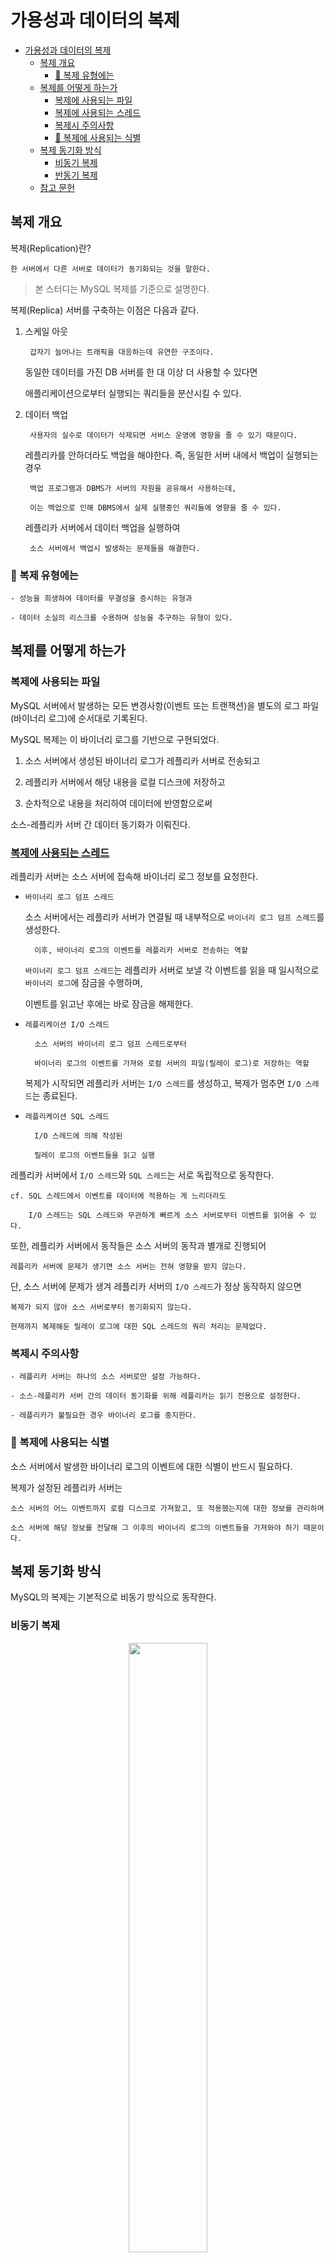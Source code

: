 # 가용성과 데이터의 복제

- [가용성과 데이터의 복제](#가용성과-데이터의-복제)
  - [복제 개요](#복제-개요)
    - [🤔 복제 유형에는](#-복제-유형에는)
  - [복제를 어떻게 하는가](#복제를-어떻게-하는가)
    - [복제에 사용되는 파일](#복제에-사용되는-파일)
    - [복제에 사용되는 스레드](#복제에-사용되는-스레드)
    - [복제시 주의사항](#복제시-주의사항)
    - [🤔 복제에 사용되는 식별](#-복제에-사용되는-식별)
  - [복제 동기화 방식](#복제-동기화-방식)
    - [비동기 복제](#비동기-복제)
    - [반동기 복제](#반동기-복제)
  - [참고 문헌](#참고-문헌)

## 복제 개요

복제(Replication)란?

    한 서버에서 다른 서버로 데이터가 동기화되는 것을 말한다.

> 본 스터디는 MySQL 복제를 기준으로 설명한다.

복제(Replica) 서버를 구축하는 이점은 다음과 같다.

1. 스케일 아웃
    
        갑자기 늘어나는 트래픽을 대응하는데 유연한 구조이다.

    동일한 데이터를 가진 DB 서버를 한 대 이상 더 사용할 수 있다면 

    애플리케이션으로부터 실행되는 쿼리들을 분산시킬 수 있다.

2. 데이터 백업

        사용자의 실수로 데이터가 삭제되면 서비스 운영에 영향을 줄 수 있기 때문이다.

    레플리카를 안하더라도 백업을 해야한다. 즉, 동일한 서버 내에서 백업이 실행되는 경우 
    
        백업 프로그램과 DBMS가 서버의 자원을 공유해서 사용하는데,

        이는 백업으로 인해 DBMS에서 실제 실행중인 쿼리들에 영향을 줄 수 있다.

    레플리카 서버에서 데이터 백업을 실행하여

        소스 서버에서 백업시 발생하는 문제들을 해결한다.

### 🤔 복제 유형에는

    - 성능을 희생하여 데이터를 무결성을 증시하는 유형과

    - 데이터 소실의 리스크를 수용하며 성능을 추구하는 유형이 있다.

## 복제를 어떻게 하는가

### 복제에 사용되는 파일

MySQL 서버에서 발생하는 모든 변경사항(이벤트 또는 트랜잭션)을 별도의 로그 파일(바이너리 로그)에 순서대로 기록된다. 

MySQL 복제는 이 바이너리 로그를 기반으로 구현되었다.

1. 소스 서버에서 생성된 바이너리 로그가 레플리카 서버로 전송되고

2. 레플리카 서버에서 해당 내용을 로컬 디스크에 저장하고

3. 순차적으로 내용을 처리하여 데이터에 반영함으로써

소스-레플리카 서버 간 데이터 동기화가 이뤄진다. 

### [복제에 사용되는 스레드](https://slides.com/kimyongki/deck-1ca818/fullscreen)

 레플리카 서버는 소스 서버에 접속해 바이너리 로그 정보를 요청한다.
   
- `바이너리 로그 덤프 스레드`

    소스 서버에서는 레플리카 서버가 연결될 때 내부적으로 `바이너리 로그 덤프 스레드`를 생성한다.
    
        이후, 바이너리 로그의 이벤트를 레플리카 서버로 전송하는 역할    

    `바이너리 로그 덤프 스레드`는 레플리카 서버로 보낼 각 이벤트를 읽을 때 일시적으로 `바이너리 로그`에 잠금을 수행하며, 

    이벤트를 읽고난 후에는 바로 잠금을 해제한다.

- `레플리케이션 I/O 스레드`

        소스 서버의 바이너리 로그 덤프 스레드로부터
        
        바이너리 로그의 이벤트를 가져와 로컬 서버의 파일(릴레이 로그)로 저장하는 역할

    복제가 시작되면 레플리카 서버는 `I/O 스레드`를 생성하고, 복제가 멈추면 `I/O 스레드`는 종료된다.    
    
- `레플리케이션 SQL 스레드`

        I/O 스레드에 의해 작성된 
        
        릴레이 로그의 이벤트들을 읽고 실행    

레플리카 서버에서 `I/O 스레드`와 `SQL 스레드`는 서로 독립적으로 동작한다.

    cf. SQL 스레드에서 이벤트를 데이터에 적용하는 게 느리더라도

        I/O 스레드는 SQL 스레드와 무관하게 빠르게 소스 서버로부터 이벤트를 읽어올 수 있다.

또한, 레플리카 서버에서 동작들은 소스 서버의 동작과 별개로 진행되어 

    레플리카 서버에 문제가 생기면 소스 서버는 전혀 영향을 받지 않는다.

단, 소스 서버에 문제가 생겨 레플리카 서버의 `I/O 스레드`가 정상 동작하지 않으면 

    복제가 되지 않아 소스 서버로부터 동기화되지 않는다.
    
    현재까지 복제해둔 릴레이 로그에 대한 SQL 스레드의 쿼리 처리는 문제없다.

### 복제시 주의사항

    - 레플리카 서버는 하나의 소스 서버로만 설정 가능하다.

    - 소스-레플리카 서버 간의 데이터 동기화를 위해 레플리카는 읽기 전용으로 설정한다.

    - 레플리카가 불필요한 경우 바이너리 로그를 중지한다.

### 🤔 복제에 사용되는 식별

소스 서버에서 발생한 바이너리 로그의 이벤트에 대한 식별이 반드시 필요하다.

복제가 설정된 레플리카 서버는 

    소스 서버의 어느 이벤트까지 로컬 디스크로 가져왔고, 또 적용했는지에 대한 정보를 관리하며

    소스 서버에 해당 정보를 전달해 그 이후의 바이너리 로그의 이벤트들을 가져와야 하기 때문이다.


## 복제 동기화 방식

MySQL의 복제는 기본적으로 비동기 방식으로 동작한다.

### 비동기 복제

<center>
<img width="50%" src="assets/asynchronous-replication.jpg">
</center>

비동기 방식이란

    소스 서버가 레플리카 서버에서

    변경 이벤트가 정상적으로 전달 됐는지 확인하지 않는다.

장점으로

    레플리카 서버로 전송되는 부분을 고려하지 않기 때문에 
    
    소스 서버에서 이벤트 처리에 있어서 빠른 성능을 보인다.
    
단점으로 

    소스 서버에 장애가 발생하면 레플리카 서버까지 
    
    전송되지 않은 누락된 이벤트가 존재할 수 있다.

    따라서, 레플리카 서버를 새로운 소스 서버로 승격시키는 경우 사용자는 누락된 이벤트가 있는지 수동으로 적용해야한다.

### 반동기 복제

반동기 방식이란

    일정 부분까지의 동기화만 보장한다.

1. 레플리카 서버가 소스 서버로부터 전달받은 변경 이벤트를 릴레이 로그에 기록 후 

2. ACK을 보내면

3. 이벤트를 완전히 커밋시키고 클라이언트에 결과를 반환한다.

    즉, 소스 서버에서 커밋되어 반환된 결과는 이벤트에 대해 적어도 하나의 레플리카 서버에 전송됬음을 보장한다.

    단, 전송을 보장할 뿐 복제된 이벤트가 레플리카 서버의 데이터에 적용되는 것을 보장하지는 않는다.    

비동기 방식과 비교하여

    레플리카 서버로부터 ACK을 기다리므로 이벤트 처리에 속도가 더 느릴 수 있다.

    소스 서버는 ACK을 기다리다 타임 아웃되면 자동으로 비동기 방식으로 전환된다.
    
소스 서버가 이벤트 처리 중 **어느 지점에서 레플리카 서버의 ACK을 기다리느냐**에 따라 

소스 서버에서 장애가 발생했을 때 사용자가 겪을 수 있는 문제 상황이 다르다.

<table>
    <tr>
        <th>AFTER SYNC</th>
        <th>AFTER COMMIT</th>
    </tr>
    <tr align="center">
        <td>MySQL 8.0부터 default</td>
        <td>MySQL 5.7까지 default</td>
    </tr>
    <tr>
        <td align="center">
            <img width="50%" src="assets/after-sync.jpg">
        </td>
        <td align="center">
            <img width="50%" src="assets/after-commit.jpg">
        </td>
    </tr>
    <tr>
        <td colspan="2" align="center">
1. 소스 서버에서는 각 이벤트를 바이너리 로그에 기록하고 난 후
        </td>
    </tr>
    <tr>
        <td>
<p>


2. 스토리지 엔진에 커밋하기 전 단계에서 레플리카 서버의 응답을 기다린다.

3. 레플리카 서버로부터 정상적으로 응답이 오면 
   소스 서버는 그때 스토리지 엔진을 커밋해서 이벤트에 대한 처리를 완전히 끝내고
</p>
        </td>
        <td>
<p>

2. 스토리지 엔진에 커밋을 진행하고

3. 레플리카 서버의 응답을 기다린다.
</p>
        </td>
    </tr>
    <tr>
        <td colspan="2" align="center">
5. 이벤트를 실행한 클라이언트에 그 처리 결과를 반환한다.
        </td>
    </tr>
</table>

🤔 커밋이란

    ...

`AFTER_COMMIT` 에는

- 소스 서버에 장애가 발생했을 때 팬텀 리드가 발생한다.

    팬텀 리드란
        
      2번의 과정이후 다른 세션에서 데이터 조회가 가능한데, 
      
      3번의 과정에서 소스 서버에 장애가 발생하게 된 경우

      새로운 소스 서버로 승격된 레플리카 서버에서 데이터를 조회할 때 
      
      다른 세션에서 조회해왔었던 데이터를 보지 못하는 현상이다.

- 장애가 발생한 소스 서버 수동 복구

    팬텀 리드 이후 소스 서버를 재사용하였을 때

      장애가 발생한 이후 유입된 이벤트들은 
      
      소스 서버에서 커밋되어 실제 데이터에 잘못 반영되었다.

      이를 수동으로 롤백해야한다.

`AFTER_SYNC`에는 위 두가지 발생하지 않으므로 좀 더 데이터 무결성이 강화된 방식이다.

<hr/>

## 참고 문헌

[복제](http://www.yes24.com/Product/Goods/105536168) ━ *「Real MySQL 8.0 2권: Ch18. 복제」*

[복제](https://www.youtube.com/watch?v=95bnLnIxyWI&ab_channel=%EC%9A%B0%EC%95%84%ED%95%9CTech) ━ *10분 테코톡*